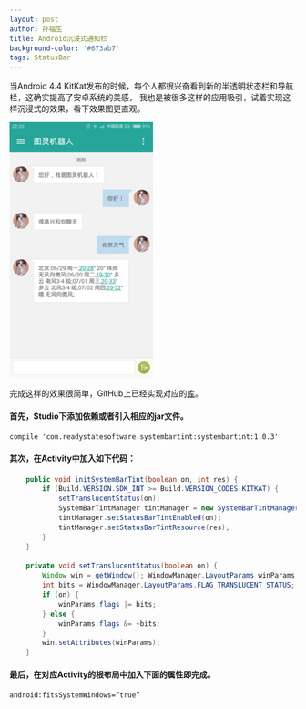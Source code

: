```yaml
---
layout: post
author: 孙福生
title: Android沉浸式通知栏
background-color: '#673ab7'
tags: StatusBar
---
```


当Android 4.4 KitKat发布的时候，每个人都很兴奋看到新的半透明状态栏和导航栏，这确实提高了安卓系统的美感，
我也是被很多这样的应用吸引，试着实现这样沉浸式的效果，看下效果图更直观。

<img src="/assets/2015/android_systembartint_icon.png" style="width: 50%;">

完成这样的效果很简单，GitHub上已经实现对应的[库](https://github.com/jgilfelt/SystemBarTint)。

#### 首先，Studio下添加依赖或者引入相应的jar文件。

	compile 'com.readystatesoftware.systembartint:systembartint:1.0.3'

#### 其次，在Activity中加入如下代码：

```Java
	public void initSystemBarTint(boolean on, int res) {
        if (Build.VERSION.SDK_INT >= Build.VERSION_CODES.KITKAT) {
            setTranslucentStatus(on);
            SystemBarTintManager tintManager = new SystemBarTintManager(this);
            tintManager.setStatusBarTintEnabled(on);
            tintManager.setStatusBarTintResource(res);
        }
    }

    private void setTranslucentStatus(boolean on) {
        Window win = getWindow(); WindowManager.LayoutParams winParams = win.getAttributes();
        int bits = WindowManager.LayoutParams.FLAG_TRANSLUCENT_STATUS;
        if (on) {
            winParams.flags |= bits;
        } else {
            winParams.flags &= ~bits;
        }
        win.setAttributes(winParams);
    }
```

#### 最后，在对应Activity的根布局中加入下面的属性即完成。

	android:fitsSystemWindows=”true” 

